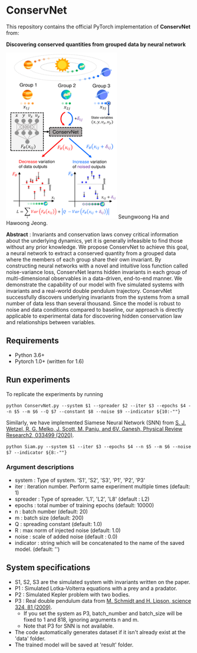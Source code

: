 # ConservNet
This repository contains the official PyTorch implementation of **ConservNet** from:

**Discovering conserved quantities from grouped data by neural network**

<img src="/ConservNet.png" width="300" height="450">
Seungwoong Ha and Hawoong Jeong.

**Abstract** : Invariants and conservation laws convey critical information about the underlying dynamics, yet it is generally infeasible to find those without any prior knowledge. We propose ConservNet to achieve this goal, a neural network to extract a conserved quantity from a grouped data where the members of each group share their own invariant. By constructing neural networks with a novel and intuitive loss function called noise-variance loss, ConservNet learns hidden invariants in each group of multi-dimensional observables in a data-driven, end-to-end manner. We demonstrate the capability of our model with five simulated systems with invariants and a real-world double pendulum trajectory. ConservNet successfully discovers underlying invariants from the systems from a small number of data less than several thousand. Since the model is robust to noise and data conditions compared to baseline, our approach is directly applicable to experimental data for discovering hidden conservation law and relationships between variables. 



## Requirements
- Python 3.6+
- Pytorch 1.0+ (written for 1.6)

## Run experiments
To replicate the experiments by running
```
python ConservNet.py --system $1 --spreader $2 --iter $3 --epochs $4 --n $5 --m $6 --Q $7 --constant $8 --noise $9 --indicator ${10:-""} 

```
Similarly, we have implemented Siamese Neural Network (SNN) from  [S.  J.  Wetzel,  R.  G.  Melko,  J.  Scott,  M.  Panju,    and
6V. Ganesh, Physical Review Research2, 033499 (2020)](https://journals.aps.org/prresearch/abstract/10.1103/PhysRevResearch.2.033499).

```
python Siam.py --system $1 --iter $3 --epochs $4 --n $5 --m $6 --noise $7 --indicator ${8:-""} 

```

### Argument descriptions
- system : Type of system. 'S1', 'S2', 'S3', 'P1', 'P2', 'P3'
- iter : iteration number. Perform same experiment multiple times (default: 1)
- spreader : Type of spreader. 'L1', 'L2', 'L8' (default : L2)
- epochs : total number of training epochs (default: 10000) 
- n : batch number (default: 20)
- m : batch size (default: 200)
- Q : spreading constant (default: 1.0)
- R : max norm of injected noise (default: 1.0)
- noise : scale of added noise (default : 0.0)
- indicator : string which will be concatenated to the name of the saved model. (default: '')

## System specifications
- S1, S2, S3 are the simulated system with invariants written on the paper.
- P1 : Simulated Lotka-Volterra equations with a prey and a pradator.
- P2 : Simulated Kepler problem with two bodies.
- P3 : Real double pendulum data from [M. Schmidt and H. Lipson, science 324, 81 (2009)](https://science.sciencemag.org/content/324/5923/81).
  - If you set the system as P3, batch_number and batch_size will be fixed to 1 and 818, ignoring arguments n and m.
  - Note that P3 for SNN is not available.
- The code automatically generates dataset if it isn't already exist at the 'data' folder.
- The trained model will be saved at 'result' folder.
